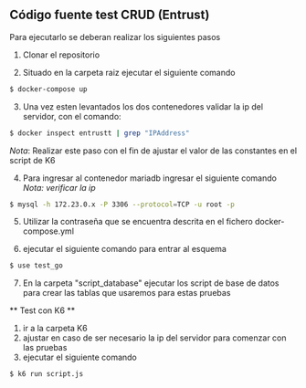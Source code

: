 ## Código fuente test CRUD (Entrust)

Para ejecutarlo se deberan realizar los siguientes pasos

1. Clonar el repositorio

2. Situado en la carpeta raiz  ejecutar el siguiente comando

```bash
$ docker-compose up
```

3. Una vez esten levantados los dos contenedores validar la ip del servidor, con el comando:

```bash
$ docker inspect entrustt | grep "IPAddress"
```
*Nota*: Realizar este paso con el fin de ajustar el valor de las constantes en el script de K6

4. Para ingresar al contenedor mariadb ingresar el siguiente comando
*Nota: verificar la ip*

```bash
$ mysql -h 172.23.0.x -P 3306 --protocol=TCP -u root -p
```
5. Utilizar la contraseña que se encuentra descrita en el fichero docker-compose.yml

6. ejecutar el siguiente comando para entrar al esquema 

```bash
$ use test_go
```

7. En la carpeta "script_database" ejecutar los script de base de datos para crear las tablas que usaremos para estas pruebas

** Test con K6 **

1. ir a la carpeta K6
2. ajustar en caso de ser necesario la ip del servidor para comenzar con las pruebas
3. ejecutar el siguiente comando
```bash
$ k6 run script.js
```
